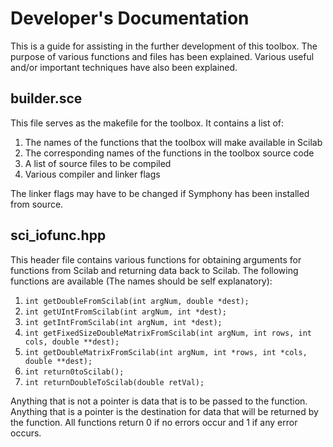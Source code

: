 # Developer's Documentation

This is a guide for assisting in the further development of this toolbox.
The purpose of various functions and files has been explained.
Various useful and/or important techniques have also been explained.

## builder.sce

This file serves as the makefile for the toolbox. It contains a list of:

1. The names of the functions that the toolbox will make available in Scilab
2. The corresponding names of the functions in the toolbox source code
3. A list of source files to be compiled
4. Various compiler and linker flags

The linker flags may have to be changed if Symphony has been installed from source.

## sci_iofunc.hpp

This header file contains various functions for obtaining arguments for functions from Scilab and returning data back to Scilab.
The following functions are available (The names should be self explanatory):

1. `int getDoubleFromScilab(int argNum, double *dest);`
2. `int getUIntFromScilab(int argNum, int *dest);`
3. `int getIntFromScilab(int argNum, int *dest);`
4. `int getFixedSizeDoubleMatrixFromScilab(int argNum, int rows, int cols, double **dest);`
5. `int getDoubleMatrixFromScilab(int argNum, int *rows, int *cols, double **dest);`
6. `int return0toScilab();`
7. `int returnDoubleToScilab(double retVal);`

Anything that is not a pointer is data that is to be passed to the function.
Anything that is a pointer is the destination for data that will be returned by the function.
All functions return 0 if no errors occur and 1 if any error occurs.
